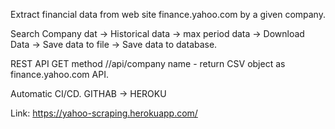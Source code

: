 Extract financial data from web site finance.yahoo.com by a given company.

Search Company dat -> Historical data -> max period data -> Download Data -> Save data to file -> Save data to database.

REST API GET method  //api/company name - return CSV object as finance.yahoo.com API.

Automatic CI/CD. GITHAB -> HEROKU

Link:  https://yahoo-scraping.herokuapp.com/
